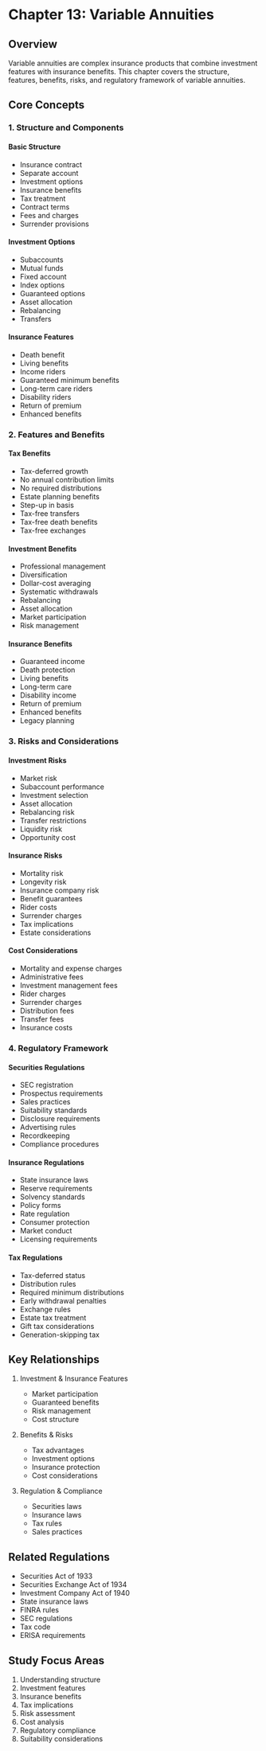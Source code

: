 # Chapter 13: Variable Annuities

## Overview
Variable annuities are complex insurance products that combine investment features with insurance benefits. This chapter covers the structure, features, benefits, risks, and regulatory framework of variable annuities.

## Core Concepts

### 1. Structure and Components
#### Basic Structure
- Insurance contract
- Separate account
- Investment options
- Insurance benefits
- Tax treatment
- Contract terms
- Fees and charges
- Surrender provisions

#### Investment Options
- Subaccounts
- Mutual funds
- Fixed account
- Index options
- Guaranteed options
- Asset allocation
- Rebalancing
- Transfers

#### Insurance Features
- Death benefit
- Living benefits
- Income riders
- Guaranteed minimum benefits
- Long-term care riders
- Disability riders
- Return of premium
- Enhanced benefits

### 2. Features and Benefits
#### Tax Benefits
- Tax-deferred growth
- No annual contribution limits
- No required distributions
- Estate planning benefits
- Step-up in basis
- Tax-free transfers
- Tax-free death benefits
- Tax-free exchanges

#### Investment Benefits
- Professional management
- Diversification
- Dollar-cost averaging
- Systematic withdrawals
- Rebalancing
- Asset allocation
- Market participation
- Risk management

#### Insurance Benefits
- Guaranteed income
- Death protection
- Living benefits
- Long-term care
- Disability income
- Return of premium
- Enhanced benefits
- Legacy planning

### 3. Risks and Considerations
#### Investment Risks
- Market risk
- Subaccount performance
- Investment selection
- Asset allocation
- Rebalancing risk
- Transfer restrictions
- Liquidity risk
- Opportunity cost

#### Insurance Risks
- Mortality risk
- Longevity risk
- Insurance company risk
- Benefit guarantees
- Rider costs
- Surrender charges
- Tax implications
- Estate considerations

#### Cost Considerations
- Mortality and expense charges
- Administrative fees
- Investment management fees
- Rider charges
- Surrender charges
- Distribution fees
- Transfer fees
- Insurance costs

### 4. Regulatory Framework
#### Securities Regulations
- SEC registration
- Prospectus requirements
- Sales practices
- Suitability standards
- Disclosure requirements
- Advertising rules
- Recordkeeping
- Compliance procedures

#### Insurance Regulations
- State insurance laws
- Reserve requirements
- Solvency standards
- Policy forms
- Rate regulation
- Consumer protection
- Market conduct
- Licensing requirements

#### Tax Regulations
- Tax-deferred status
- Distribution rules
- Required minimum distributions
- Early withdrawal penalties
- Exchange rules
- Estate tax treatment
- Gift tax considerations
- Generation-skipping tax

## Key Relationships
1. Investment & Insurance Features
   - Market participation
   - Guaranteed benefits
   - Risk management
   - Cost structure

2. Benefits & Risks
   - Tax advantages
   - Investment options
   - Insurance protection
   - Cost considerations

3. Regulation & Compliance
   - Securities laws
   - Insurance laws
   - Tax rules
   - Sales practices

## Related Regulations
- Securities Act of 1933
- Securities Exchange Act of 1934
- Investment Company Act of 1940
- State insurance laws
- FINRA rules
- SEC regulations
- Tax code
- ERISA requirements

## Study Focus Areas
1. Understanding structure
2. Investment features
3. Insurance benefits
4. Tax implications
5. Risk assessment
6. Cost analysis
7. Regulatory compliance
8. Suitability considerations 